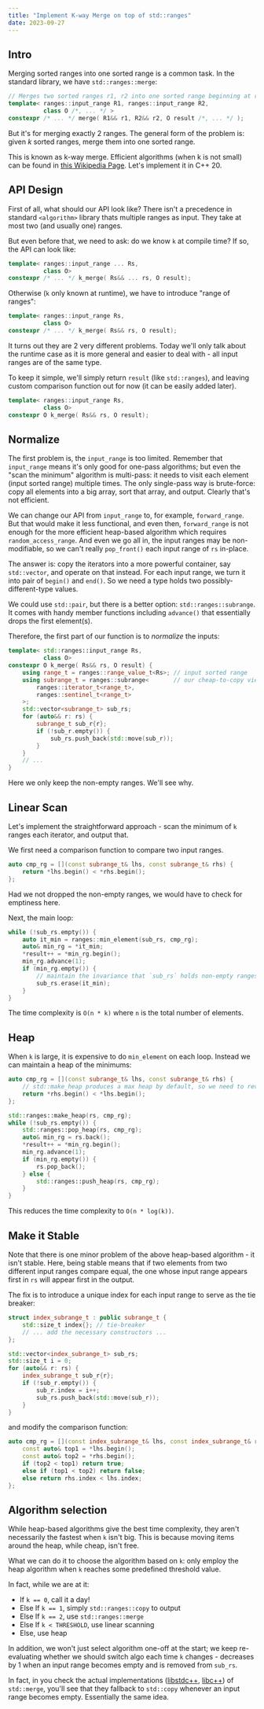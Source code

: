```yaml
---
title: "Implement K-way Merge on top of std::ranges"
date: 2023-09-27
---
```


## Intro

Merging sorted ranges into one sorted range is a common task.
In the standard library, we have `std::ranges::merge`:

```cpp
// Merges two sorted ranges r1, r2 into one sorted range beginning at result.
template< ranges::input_range R1, ranges::input_range R2,
          class O /*, ... */ >
constexpr /* ... */ merge( R1&& r1, R2&& r2, O result /*, ... */ );
```

But it's for merging exactly 2 ranges.
The general form of the problem is: given *k* sorted ranges, merge them into one sorted range.

This is known as k-way merge. Efficient algorithms (when k is not small) can be found in [this Wikipedia Page](). Let's implement it in C++ 20.


## API Design

First of all, what should our API look like? There isn't a precedence in standard `<algorithm>` library thats multiple ranges as input. They take at most two (and usually one) ranges.

But even before that, we need to ask: do we know `k` at compile time? If so, the API can look like:

```cpp
template< ranges::input_range ... Rs,
          class O>
constexpr /* ... */ k_merge( Rs&& ... rs, O result);
```

Otherwise (`k` only known at runtime), we have to introduce "range of ranges":

```cpp
template< ranges::input_range Rs,
          class O>
constexpr /* ... */ k_merge( Rs&& rs, O result);
```

It turns out they are 2 very different problems. Today we'll only talk about the runtime case as it is more general and easier to deal with - all input ranges are of the same type.

To keep it simple, we'll simply return `result` (like `std::ranges`), and leaving custom comparison function out for now (it can be easily added later).

```cpp
template< ranges::input_range Rs,
          class O>
constexpr O k_merge( Rs&& rs, O result);
```


## Normalize

The first problem is, the `input_range` is too limited.
Remember that `input_range` means it's only good for one-pass algorithms; but even the "scan the minimum" algorithm is multi-pass: it needs to visit each element (input sorted range) multiple times. The only single-pass way is brute-force: copy all elements into a big array, sort that array, and output. Clearly that's not efficient.

We can change our API from `input_range` to, for example, `forward_range`. But that would make it less functional, and even then, `forward_range` is not enough for the more efficient heap-based algorithm which requires `random_access_range`. And even we go all in, the input ranges may be non-modifiable, so we can't really `pop_front()` each input range of `rs` in-place.

The answer is: copy the iterators into a more powerful container, say `std::vector`, and operate on that instead. For each input range, we turn it into pair of `begin()` and `end()`. So we need a type holds two possibly-different-type values.

We could use `std::pair`, but there is a better option: `std::ranges::subrange`. It comes with handy member functions including `advance()` that essentially drops the first element(s).

Therefore, the first part of our function is to *normalize* the inputs:

```cpp
template< std::ranges::input_range Rs,
          class O>
constexpr O k_merge( Rs&& rs, O result) {
    using range_t = ranges::range_value_t<Rs>; // input sorted range
    using subrange_t = ranges::subrange<       // our cheap-to-copy view of the input range
        ranges::iterator_t<range_t>,
        ranges::sentinel_t<range_t>
    >;
    std::vector<subrange_t> sub_rs;
    for (auto&& r: rs) {
        subrange_t sub_r{r};
        if (!sub_r.empty()) {
            sub_rs.push_back(std::move(sub_r));
        }
    }
    // ...
}
```

Here we only keep the non-empty ranges. We'll see why.


## Linear Scan

Let's implement the straightforward approach - scan the minimum of `k` ranges each iterator, and output that.

We first need a comparison function to compare two input ranges.

```cpp
auto cmp_rg = [](const subrange_t& lhs, const subrange_t& rhs) {
    return *lhs.begin() < *rhs.begin();
};
```

Had we not dropped the non-empty ranges, we would have to check for emptiness here.

Next, the main loop:

```cpp
while (!sub_rs.empty()) {
    auto it_min = ranges::min_element(sub_rs, cmp_rg);
    auto& min_rg = *it_min;
    *result++ = *min_rg.begin();
    min_rg.advance(1);
    if (min_rg.empty()) {
        // maintain the invariance that `sub_rs` holds non-empty ranges
        sub_rs.erase(it_min);
    }
}
```

The time complexity is `O(n * k)` where `n` is the total number of elements.


## Heap

When `k` is large, it is expensive to do `min_element` on each loop. Instead we can maintain a heap of the minimums:

```cpp
auto cmp_rg = [](const subrange_t& lhs, const subrange_t& rhs) {
    // std::make_heap produces a max heap by default, so we need to revert the side here.
    return *rhs.begin() < *lhs.begin();
};

std::ranges::make_heap(rs, cmp_rg);
while (!sub_rs.empty()) {
    std::ranges::pop_heap(rs, cmp_rg);
    auto& min_rg = rs.back();
    *result++ = *min_rg.begin();
    min_rg.advance(1);
    if (min_rg.empty()) {
        rs.pop_back();
    } else {
        std::ranges::push_heap(rs, cmp_rg);
    }
}
```

This reduces the time complexity to `O(n * log(k))`.


## Make it Stable

Note that there is one minor problem of the above heap-based algorithm - it isn't stable.
Here, being stable means that if two elements from two different input ranges compare equal,
the one whose input range appears first in `rs` will appear first in the output.

The fix is to introduce a unique index for each input range to serve as the tie breaker:

```cpp
struct index_subrange_t : public subrange_t {
    std::size_t index{}; // tie-breaker
    // ... add the necessary constructors ...
};

std::vector<index_subrange_t> sub_rs;
std::size_t i = 0;
for (auto&& r: rs) {
    index_subrange_t sub_r{r};
    if (!sub_r.empty()) {
        sub_r.index = i++;
        sub_rs.push_back(std::move(sub_r));
    }
}
```

and modify the comparison function:

```cpp
auto cmp_rg = [](const index_subrange_t& lhs, const index_subrange_t& rhs) {
    const auto& top1 = *lhs.begin();
    const auto& top2 = *rhs.begin();
    if (top2 < top1) return true;
    else if (top1 < top2) return false;
    else return rhs.index < lhs.index;
};
```


## Algorithm selection

While heap-based algorithms give the best time complexity, they aren't necessarily the fastest when `k` isn't big.
This is because moving items around the heap, while cheap, isn't free.

What we can do it to choose the algorithm based on `k`: only employ the heap algorithm when `k` reaches some predefined threshold value.

In fact, while we are at it:
- If `k == 0`, call it a day!
- Else If `k == 1`, simply `std::ranges::copy` to output
- Else If `k == 2`, use `std::ranges::merge`
- Else If `k < THRESHOLD`, use linear scanning
- Else, use heap

In addition, we won't just select algorithm one-off at the start; we keep re-evaluating whether we should switch algo each time `k` changes - decreases by 1 when an input range becomes empty and is removed from `sub_rs`.

In fact, in you check the actual implementations ([libstdc++](https://github.com/gcc-mirror/gcc/blob/d9375e490072d1aae73a93949aa158fcd2a27018/libstdc%2B%2B-v3/include/bits/stl_algo.h#L4856), [libc++](https://github.com/llvm-mirror/libcxx/blob/a12cb9d211019d99b5875b6d8034617cbc24c2cc/include/algorithm#L4348)) of `std::merge`, you'll see that they fallback to `std::copy` whenever an input range becomes empty. Essentially the same idea.
